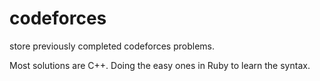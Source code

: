 # codeforces

store previously completed codeforces problems.

Most solutions are C++. Doing the easy ones in Ruby to learn the syntax.
